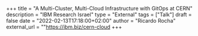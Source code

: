 +++
title = "A Multi-Cluster, Multi-Cloud Infrastructure with GitOps at CERN"
description = "IBM Research Israel"
type = "External"
tags = ["Talk"]
draft = false
date = "2022-02-13T17:18:00+02:00"
author = "Ricardo Rocha"
external_url = ""https://ibm.biz/cern-cloud
+++
